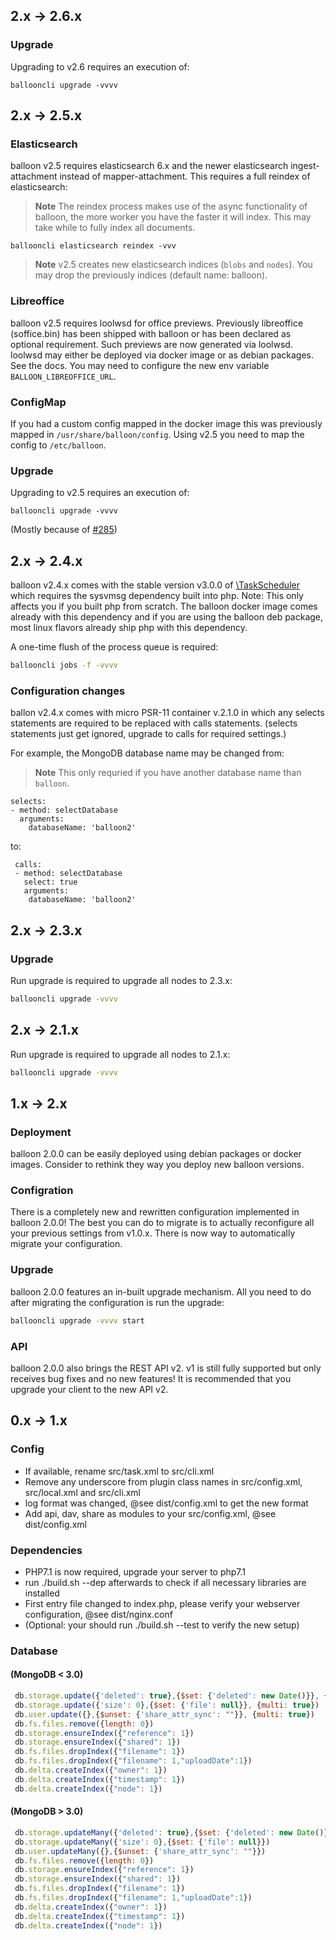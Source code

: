 ## 2.x -> 2.6.x

### Upgrade

Upgrading to v2.6 requires an execution of: 
```
ballooncli upgrade -vvvv
```


## 2.x -> 2.5.x

### Elasticsearch
balloon v2.5 requires elasticsearch 6.x and the newer elasticsearch ingest-attachment instead of mapper-attachment.
This requires a full reindex of elasticsearch:

>**Note** The reindex process makes use of the async functionality of balloon, the more worker you have the faster it will index.
This may take while to fully index all documents.

```
ballooncli elasticsearch reindex -vvv
```

>**Note** v2.5 creates new elasticsearch indices (`blobs` and `nodes`). You may drop the previously indices (default name: balloon).

### Libreoffice
balloon v2.5 requires loolwsd for office previews. Previously libreoffice (soffice.bin) has been shipped with balloon or has been declared as optional requirement.
Such previews are now generated via loolwsd. loolwsd may either be deployed via docker image or as debian packages. See the docs.
You may need to configure the new env variable `BALLOON_LIBREOFFICE_URL`.

### ConfigMap

If you had a custom config mapped in the docker image this was previously mapped in `/usr/share/balloon/config`.
Using v2.5 you need to map the config to `/etc/balloon`.

### Upgrade

Upgrading to v2.5 requires an execution of: 
```
ballooncli upgrade -vvvv
```
(Mostly because of [#285](https://github.com/gyselroth/balloon/issues/285))


## 2.x -> 2.4.x

balloon v2.4.x comes with the stable version v3.0.0 of [\TaskScheduler](https://github.com/gyselroth/mongodb-php-task-scheduler) which requires the sysvmsg dependency
built into php. Note: This only affects you if you built php from scratch. The balloon docker image comes already with this dependency and if you are using the balloon deb package, most 
linux flavors already ship php with this dependency.

A one-time flush of the process queue is required:
```sh
ballooncli jobs -f -vvvv
```

### Configuration changes

ballon v2.4.x comes with micro PSR-11 container v.2.1.0 in which any selects statements are required to be replaced with calls statements. 
(selects statements just get ignored, upgrade to calls for required settings.)

For example, the MongoDB database name may be changed from:

>**Note** This only requried if you have another database name than `balloon`.

```
selects:
- method: selectDatabase
  arguments:
    databaseName: 'balloon2'
```

to:

```
 calls:
 - method: selectDatabase
   select: true
   arguments:
    databaseName: 'balloon2'
```

## 2.x -> 2.3.x
### Upgrade
Run upgrade is required to upgrade all nodes to 2.3.x:

```sh
ballooncli upgrade -vvvv
```


## 2.x -> 2.1.x

Run upgrade is required to upgrade all nodes to 2.1.x:

```sh
ballooncli upgrade -vvvv
```

## 1.x -> 2.x
### Deployment
balloon 2.0.0 can be easily deployed using debian packages or docker images. Consider to rethink they way you deploy new balloon versions.

### Configration
There is a completely new and rewritten configuration implemented in balloon 2.0.0! The best you can do to migrate is to actually reconfigure all your previous settings
from v1.0.x. There is now way to automatically migrate your configuration.

### Upgrade
balloon 2.0.0 features an in-built upgrade mechanism. All you need to do after migrating the configuration is run the upgrade:
```sh
ballooncli upgrade -vvvv start
```

### API
balloon 2.0.0 also brings the REST API v2. v1 is still fully supported but only receives bug fixes and no new features!
It is recommended that you upgrade your client to the new API v2.


## 0.x -> 1.x

### Config
* If available, rename src/task.xml to src/cli.xml
* Remove any underscore from plugin class names in src/config.xml, src/local.xml and src/cli.xml
* log format was changed, @see dist/config.xml to get the new format
* Add api, dav, share as modules to your src/config.xml, @see dist/config.xml


### Dependencies
* PHP7.1 is now required, upgrade your server to php7.1
* run ./build.sh --dep afterwards to check if all necessary libraries are installed
* First entry file changed to index.php, please verify your webserver configuration, @see dist/nginx.conf
* (Optional: your should run ./build.sh --test to verify the new setup)


### Database
#### (MongoDB < 3.0)
```javascript
 db.storage.update({'deleted': true},{$set: {'deleted': new Date()}}, {multi: true})
 db.storage.update({'size': 0},{$set: {'file': null}}, {multi: true})
 db.user.update({},{$unset: {'share_attr_sync': ""}}, {multi: true}) 
 db.fs.files.remove({length: 0})
 db.storage.ensureIndex({"reference": 1})
 db.storage.ensureIndex({"shared": 1})
 db.fs.files.dropIndex({"filename": 1})
 db.fs.files.dropIndex({"filename": 1,"uploadDate":1})
 db.delta.createIndex({"owner": 1})
 db.delta.createIndex({"timestamp": 1})
 db.delta.createIndex({"node": 1})
```

#### (MongoDB > 3.0)
```javascript
 db.storage.updateMany({'deleted': true},{$set: {'deleted': new Date()}})
 db.storage.updateMany({'size': 0},{$set: {'file': null}})
 db.user.updateMany({},{$unset: {'share_attr_sync': ""}})
 db.fs.files.remove({length: 0})
 db.storage.ensureIndex({"reference": 1})
 db.storage.ensureIndex({"shared": 1})
 db.fs.files.dropIndex({"filename": 1})
 db.fs.files.dropIndex({"filename": 1,"uploadDate":1})
 db.delta.createIndex({"owner": 1})
 db.delta.createIndex({"timestamp": 1})
 db.delta.createIndex({"node": 1})
```

